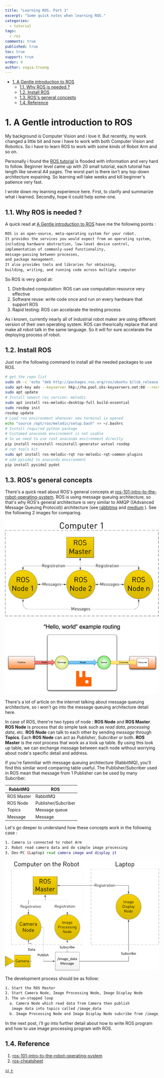 ```yaml
---
title: "Learning ROS. Part 1"
excerpt: "Some quick notes when learning ROS."
categories: 
  - tutorial
tags: 
  - ros
comments: true
published: true
toc: true
support: true
order: 9
author: vugia.truong
---
```


<!-- TOC -->

- [1. A Gentle introduction to ROS](#1-a-gentle-introduction-to-ros)
  - [1.1. Why ROS is needed ?](#11-why-ros-is-needed)
  - [1.2. Install ROS](#12-install-ros)
  - [1.3. ROS's general concepts](#13-ross-general-concepts)
  - [1.4. Reference](#14-reference)

<!-- /TOC -->
  
# 1. A Gentle introduction to ROS

My background is Computer Vision and i love it. But recently, my work changed a little bit and now i have to work with both Computer Vision and Robotics. So i have to learn ROS to work with some kinds of Robot Arm and so on.

Personally i found the [ROS tutorial](http://wiki.ros.org/ROS/Tutorials) is flooded with information and very hard to follow. Beginner level came up with 20 small tutorial, each tutorial has length like several A4 pages. The worst part is there isn't any top-down architecture expaining. So learning will take weeks and kill beginner's patience very fast. 

I wrote down my learning experience here. First, to clarify and summarize what i learned. Secondly, hope it could help some-one. 

## 1.1. Why ROS is needed ? 

A quick read at [A Gentle introduction to ROS](https://www.amazon.co.jp/Gentle-Introduction-ROS-Jason-OKane/dp/1492143235) have me the following points :

```bash
ROS is an open-source, meta-operating system for your robot. 
It provides the services you would expect from an operating system, 
including hardware abstraction, low-level device control, 
implementation of commonly-used functionality, 
message-passing between processes, 
and package management. 
It also provides tools and libraries for obtaining, 
building, writing, and running code across multiple computer
```

So ROS is very good at:

1. Distributed computation: ROS can use computation resource very effective
2. Software reuse: write code once and run on every hardware that support ROS
3. Rapid testing: ROS can accelarate the testing process

As i known, currently nearly all of industrial robot maker are using different version of their own operating system. ROS can theorically replace that and make all robot talk in the same language. So it will for sure accelarate the deploying process of robot.

## 1.2. Install ROS

Just run the following command to install all the needed packages to use ROS. 

```bash
# get the repo list
sudo sh -c 'echo "deb http://packages.ros.org/ros/ubuntu $(lsb_release -sc) main" > /etc/apt/sources.list.d/ros-latest.list'
sudo apt-key adv --keyserver hkp://ha.pool.sks-keyservers.net:80 --recv-key 421C365BD9FF1F717815A3895523BAEEB01FA116
sudo apt update
# Install newest ros version: melodic
sudo apt install ros-melodic-desktop-full build-essential
sudo rosdep init
rosdep update
# Load ros environment whenever new terminal is opened
echo "source /opt/ros/melodic/setup.bash" >> ~/.bashrc
# Install required python package
# Customed anaconda environment is not usable
# So we need to use root anaconda environment directly
pip install rosinstall rosinstall-generator wstool rosdep
# rqt tools kit
sudo apt install ros-melodic-rqt ros-melodic-rqt-common-plugins 
# add pyside2 to anaconda environment
pip install pyside2 pydot
```

## 1.3. ROS's general concepts

There's a quick read about ROS's general concepts at [ros-101-intro-to-the-robot-operating-system](https://robohub.org/ros-101-intro-to-the-robot-operating-system/). ROS is using message queuing architecture, so that's why ROS's general architecture is very similar to AMQP ((Advanced Message Queuing Protocol)) architecture (see [rabbitmq](https://www.rabbitmq.com/tutorials/amqp-concepts.html) and [medium](https://medium.com/startlovingyourself/need-of-messaging-queues-in-microservices-architecture-91de0db89120) ).
See the following 2 images for comparing.

![ROS's general concepts](/assets/images/ros/ros101-1.png)

![AMQP concept](/assets/images/ros/hello-world-example-routing.png)

There's a lot of article on the internet talking about message queuing architecture, so i won't go into the message queuing architecture detail here. 

In case of ROS, there're two types of node : **ROS Node** and **ROS Master**. **ROS Node** is process that do simple task such as *read data*, *processing data*, etc. **ROS Node** can talk to each other by sending *message* through **Topics**. Each **ROS Node** can act as *Publisher*, *Subcriber* or both. **ROS Master** is the *root* process that work as a look up table. By using this look up table, we can exchange message between each node without worrying about node's specific detail and address. 

If you're fammiliar with message queuing architecture (RabbitMQ), you'll find this similar word comparing table useful. The Publisher/Subcriber used in ROS mean that message from 1 Publisher can be used by many Subcriber. 

|  RabbitMQ  |        ROS         |
| ---------- | ------------------ |
| ROS Master | RabbitMQ           |
| ROS Node   | Publisher/Subcriber |
| Topics     | Message queue      |
| Message    | Message            |

Let's go deeper to understand how these concepts work in the following case :

```bash
1. Camera is connected to robot Arm
2. Robot read camera data and do simple image processing
3. Dev-PC (Laptop) read camera image and display it
```

![ROS's general concepts 3](/assets/images/ros/ros101-3.png)

The development process should be as follow:

```bash
1. Start the ROS Master
2. Start Camera Node, Image Processing Node, Image Display Node
3. The un-stopped loop
  a. Camera Node which read data from Camera then publish
   image data into topics called /image_data
  b. Image Processing Node and Image Display Node subcribe from /image_data topics and consume the message 
```

In the next post, i'll go into further detail about how to write ROS program and how to use image processing program with ROS.

## 1.4. Reference

1. [ros-101-intro-to-the-robot-operating-system](https://robohub.org/ros-101-intro-to-the-robot-operating-system/)
2. [ros-cheatsheet](http://www.clearpathrobotics.com/ros-cheat-sheet)

以上